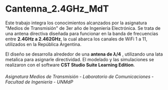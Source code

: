 # Cantenna_2.4GHz_MdT
Este trabajo integra los conocimientos alcanzados por la asignatura "Medios de Transmisión" de 3er año de Ingeniería Electrónica. Se trata de una antena directiva diseñada para funcionar en la banda de frecuencias entre **2.4GHz a 2.462GHz**, la cual abarca los canales de WiFi 1 a 11, utilizados en la República Argentina. 

El diseño se desarrolla alrededor de una **antena de $λ/4$** , utilizando una lata metalica para asignarle directividad. El modelado y las simulaciones se realizaron con el software **CST Studio Suite Learning Edition**.

###### Asignatura Medios de Transmisión - Laboratorio de Comunicaciones - Facultad de Ingeniería - UNMdP

